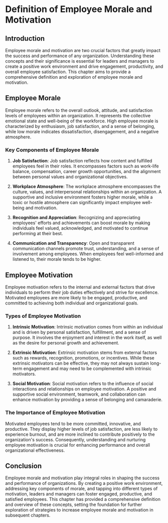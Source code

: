 Definition of Employee Morale and Motivation
=======================================================

Introduction
------------

Employee morale and motivation are two crucial factors that greatly impact the success and performance of any organization. Understanding these concepts and their significance is essential for leaders and managers to create a positive work environment and drive engagement, productivity, and overall employee satisfaction. This chapter aims to provide a comprehensive definition and exploration of employee morale and motivation.

Employee Morale
---------------

Employee morale refers to the overall outlook, attitude, and satisfaction levels of employees within an organization. It represents the collective emotional state and well-being of the workforce. High employee morale is characterized by enthusiasm, job satisfaction, and a sense of belonging, while low morale indicates dissatisfaction, disengagement, and a negative atmosphere.

### Key Components of Employee Morale

1. **Job Satisfaction**: Job satisfaction reflects how content and fulfilled employees feel in their roles. It encompasses factors such as work-life balance, compensation, career growth opportunities, and the alignment between personal values and organizational objectives.

2. **Workplace Atmosphere**: The workplace atmosphere encompasses the culture, values, and interpersonal relationships within an organization. A supportive and inclusive environment fosters higher morale, while a toxic or hostile atmosphere can significantly impact employee well-being and motivation.

3. **Recognition and Appreciation**: Recognizing and appreciating employees' efforts and achievements can boost morale by making individuals feel valued, acknowledged, and motivated to continue performing at their best.

4. **Communication and Transparency**: Open and transparent communication channels promote trust, understanding, and a sense of involvement among employees. When employees feel well-informed and listened to, their morale tends to be higher.

Employee Motivation
-------------------

Employee motivation refers to the internal and external factors that drive individuals to perform their job duties effectively and strive for excellence. Motivated employees are more likely to be engaged, productive, and committed to achieving both individual and organizational goals.

### Types of Employee Motivation

1. **Intrinsic Motivation**: Intrinsic motivation comes from within an individual and is driven by personal satisfaction, fulfillment, and a sense of purpose. It involves the enjoyment and interest in the work itself, as well as the desire for personal growth and achievement.

2. **Extrinsic Motivation**: Extrinsic motivation stems from external factors such as rewards, recognition, promotions, or incentives. While these extrinsic motivators can be effective, they may not always sustain long-term engagement and may need to be complemented with intrinsic motivators.

3. **Social Motivation**: Social motivation refers to the influence of social interactions and relationships on employee motivation. A positive and supportive social environment, teamwork, and collaboration can enhance motivation by providing a sense of belonging and camaraderie.

### The Importance of Employee Motivation

Motivated employees tend to be more committed, innovative, and productive. They display higher levels of job satisfaction, are less likely to experience burnout, and are more inclined to contribute positively to the organization's success. Consequently, understanding and nurturing employee motivation is crucial for enhancing performance and overall organizational effectiveness.

Conclusion
----------

Employee morale and motivation play integral roles in shaping the success and performance of organizations. By creating a positive work environment, addressing key components of morale, and tapping into different types of motivation, leaders and managers can foster engaged, productive, and satisfied employees. This chapter has provided a comprehensive definition and overview of these concepts, setting the foundation for further exploration of strategies to increase employee morale and motivation in subsequent chapters.
